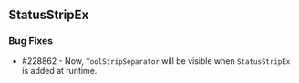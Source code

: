 ## StatusStripEx

### Bug Fixes

* \#228862 - Now, `ToolStripSeparator` will be visible when `StatusStripEx` is added at runtime.